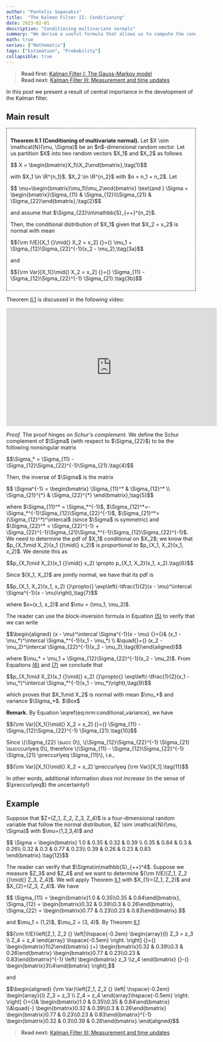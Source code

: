 ```yaml
---
author: "Pantelis Sopasakis"
title:  "The Kalman Filter II: Conditioning"
date: 2023-02-01
description: "Conditioning multivariate normals"
summary: "We derive a useful formula that allows us to compute the conditional expectation of jointly normally distributed data; this result plays a central role in the development of the Kalman filter"
math: true
series: ["Mathematix"]
tags: ["Estimation", "Probability"]
collapsible: true
---
```


> <b>Read first:</b> <a href="../kalman-1">Kalman Filter I: The Gauss-Markov model</a><br>
> <b>Read next:</b> <a href="../kalman-3">Kalman Filter III: Measurement and time updates</a>

<p>In this post we present a result of central importance in the development of the Kalman filter.</p>

## Main result

<div style="border-style:dashed;border-width:1.5px;padding: 10px 10px 10px 10px; margin-bottom: 10px" id="thm:normal_conditioning"> 
 <p><b>Theorem II.1 (Conditioning of multivariate normal).</b> Let $X \sim \mathcal{N}(\mu, \Sigma)$ be an $n$-dimensional random vector. Let us partition $X$ into two random vectors $X_1$ and $X_2$ as follows</p>

<p>$$ X = \begin{bmatrix}X_1\\X_2\end{bmatrix},\tag{1}$$</p>

<p>with $X_1 \in \R^{n_1}$, $X_2 \in \R^{n_2}$ with $n = n_1 + n_2$. Let</p>

<p>$$ \mu=\begin{bmatrix}\mu_1\\\mu_2\end{bmatrix} \text{and } \Sigma = \begin{bmatrix}\Sigma_{11} & \Sigma_{12}\\\Sigma_{21} & \Sigma_{22}\end{bmatrix},\tag{2}$$</p>

<p>and assume that $\Sigma_{22}\in\mathbb{S}_{++}^{n_2}$.</p>

<p>Then, the conditional distribution of $X_1$ given that $X_2 = x_2$ is normal with mean</p>
<p>$${\rm I\!E}[X_1 {}\mid{} X_2 = x_2] {}={} \mu_1 + \Sigma_{12}\Sigma_{22}^{-1}(x_2 - \mu_2),\tag{3a}$$</p>
and
<p>$${\rm Var}[X_1{}\mid{} X_2 = x_2] {}={} \Sigma_{11} - \Sigma_{12}\Sigma_{22}^{-1} \Sigma_{21}.\tag{3b}$$</p>
</div>

<p>Theorem <a href="#thm:normal_conditioning">II.1</a> is discussed in the following video:</p>

<div id="youtube-video-conditioning">
<iframe alt="YouTube video on conditioning" style="margin:auto;display:block;" width="560" height="315" src="https://www.youtube.com/embed/h2sTS8cHkPM?start=456" title="YouTube video player" frameborder="0" allow="accelerometer; autoplay; clipboard-write; encrypted-media; gyroscope; picture-in-picture; web-share" allowfullscreen></iframe>
</div>

<p></p>
<p><em>Proof.</em> The proof hinges on <em>Schur's complement</em>. We define the Schur complement of $\Sigma$ (with respect to $\Sigma_{22}$) to be the following nonsingular matrix</p>
<p>$$\Sigma_* = \Sigma_{11} - \Sigma_{12}\Sigma_{22}^{-1}\Sigma_{21}.\tag{4}$$</p>
<p>Then, the inverse of $\Sigma$ is the matrix</p>
<p id="eq:schur_inverse">$$
  \Sigma^{-1} = \begin{bmatrix}
    \Sigma_{11}^*   & \Sigma_{12}^*
    \\
    \Sigma_{21}^{*} & \Sigma_{22}^{*}
  \end{bmatrix},\tag{5}$$</p>
<p>where $\Sigma_{11}^* = \Sigma_*^{-1}$, $\Sigma_{12}^*=-\Sigma_*^{-1}\Sigma_{12}\Sigma_{22}^{-1}$, $\Sigma_{21}^*=(\Sigma_{12}^*)^\intercal$ (since $\Sigma$ is symmetric) and $\Sigma_{22}^* = \Sigma_{22}^{-1} + \Sigma_{22}^{-1}\Sigma_{21}\Sigma_*^{-1}\Sigma_{12}\Sigma_{22}^{-1}$. We need to determine the pdf of $X_1$ conditional on $X_2$; we know that $p_{X_1\mid X_2}(x_1 {}\mid{} x_2)$ is <em>proportional to</em> $p_{X_1, X_2}(x_1, x_2)$. We denote this as</p>

<p id="eq:px1_cond_x2">$$p_{X_1\mid X_2}(x_1 {}\mid{} x_2) \propto p_{X_1, X_2}(x_1, x_2).\tag{6}$$</p>

<p>Since $(X_1, X_2)$ are jointly normal, we have that its pdf is</p>

<p id="eq:px1x2_proportional">$$p_{X_1, X_2}(x_1, x_2)
  {}\propto{}
  \exp\left(-\tfrac{1}{2}(x - \mu)^\intercal \Sigma^{-1}(x - \mu)\right),\tag{7}$$</p>

<p>where $x=(x_1, x_2)$ and $\mu = (\mu_1, \mu_2)$.</p> 

<p>The reader can use the block-inversion formula in Equation <a href="#eq:schur_inverse">(5)</a> to verify that we can write</p>

<p>$$\begin{aligned}
  (x - \mu)^\intercal \Sigma^{-1}(x - \mu)
  {}={}&
  (x_1 - \mu_*)^\intercal \Sigma_*^{-1}(x_1 - \mu_*)
  \\
  &\quad{}+{}
  (x_2 - \mu_2)^\intercal \Sigma_{22}^{-1}(x_2 - \mu_2),\tag{8}\end{aligned}$$</p>

<p>where $\mu_* = \mu_1 + \Sigma_{12}\Sigma_{22}^{-1}(x_2 - \mu_2)$. From Equations <a href="#eq:px1_cond_x2">(6)</a> and <a href="#eq:px1x2_proportional">(7)</a> we conclude that</p>

<p>$$p_{X_1\mid X_2}(x_1 {}\mid{} x_2)
  {}\propto{}
  \exp\left(-\tfrac{1}{2}(x_1 - \mu_*)^\intercal \Sigma_*^{-1}(x_1 - \mu_*)\right),\tag{9}$$</p>

<p>which proves that $X_1\mid X_2$ is normal with mean $\mu_*$ and variance $\Sigma_*$. $\Box$</p>

<p><b>Remark.</b> By Equation \eqref{eq:nrm:conditional_variance}, we have</p>

<p>$${\rm Var}[X_1{}\mid{} X_2 = x_2] {}={} \Sigma_{11} - \Sigma_{12}\Sigma_{22}^{-1} \Sigma_{21}.\tag{10}$$</p>

<p>Since \(\Sigma_{22} \succ 0\),  \(\Sigma_{12}\Sigma_{22}^{-1} \Sigma_{21} \succcurlyeq 0\),
therefore \(\Sigma_{11} - \Sigma_{12}\Sigma_{22}^{-1} \Sigma_{21} \preccurlyeq \Sigma_{11}\), i.e.,</p>

<p>$${\rm Var}[X_1{}\mid{} X_2 = x_2]  \preccurlyeq  {\rm Var}[X_1].\tag{11}$$</p>

<p>In other words, additional information <em>does not increase</em> (in the sense of $\preccurlyeq$) the uncertainty!}</p>



## Example 

<p>Suppose that $Z=(Z_1, Z_2, Z_3, Z_4)$ is a four-dimensional random variable that follow the normal distribution, $Z \sim \mathcal{N}(\mu, \Sigma)$ with $\mu=(1,2,3,4)$ and</p>

<p>$$
  \Sigma = \begin{bmatrix}
    1.0 & 0.35 & 0.32 & 0.39 \\ 0.35 & 0.84 & 0.3 & 0.26\\ 0.32 & 0.3 & 0.77 & 0.23\\ 0.39 & 0.26 & 0.23 & 0.83
  \end{bmatrix}.\tag{12}$$</p>

<p>The reader can verify that $\Sigma\in\mathbb{S}_{++}^4$. Suppose we measure $Z_3$ and $Z_4$ and we want to determine ${\rm I\!E}[Z_1, Z_2 {}\mid{} Z_3, Z_4]$. We will apply Theorem <a href="#thm:normal_conditioning">II.1</a> with $X_{1}=(Z_1, Z_2)$ and $X_{2}=(Z_3, Z_4)$. We have</p>

<p>$$
  \Sigma_{11} = \begin{bmatrix}1.0 & 0.35\\0.35 & 0.84\end{bmatrix},
  \Sigma_{12} = \begin{bmatrix}0.32 & 0.39\\0.3 & 0.26\end{bmatrix},
  \Sigma_{22} = \begin{bmatrix}0.77 & 0.23\\0.23 & 0.83\end{bmatrix}.$$</p>

<p>and $\mu_1 = (1,2)$, $\mu_2 = (3, 4)$. By Theorem <a href="#thm:normal_conditioning">II.1</a></p>

<p>$${\rm I\!E}\left[Z_1, Z_2 {}
  \left|\hspace{-0.2em}
  \begin{array}{l}
    Z_3 = z_3
    \\
    Z_4 = z_4
  \end{array}
  \hspace{-0.5em}
  \right.
  \right]
  {}={}
  \begin{bmatrix}1\\2\end{bmatrix}
  {+}
  \begin{bmatrix}0.32 & 0.39\\0.3 & 0.26\end{bmatrix}
  \begin{bmatrix}0.77 & 0.23\\0.23 & 0.83\end{bmatrix}^{-1}
  \left(
  \begin{bmatrix}
    z_3 \\z_4
  \end{bmatrix}
  {}-{}
  \begin{bmatrix}3\\4\end{bmatrix}
  \right),$$</p>
<p>and</p>
<p>$$\begin{aligned}
{\rm Var}\left[Z_1, Z_2 {}
  \left|
  \hspace{-0.2em}
  \begin{array}{l}
    Z_3 = z_3
    \\
    Z_4 = z_4
  \end{array}\hspace{-0.5em}
  \right.
  \right]
  {}={}&
  \begin{bmatrix}1.0 & 0.35\\0.35 & 0.84\end{bmatrix}
  \\&\quad{-}
  \begin{bmatrix}0.32 & 0.39\\0.3 & 0.26\end{bmatrix}
  \begin{bmatrix}0.77 & 0.23\\0.23 & 0.83\end{bmatrix}^{-1}
  \begin{bmatrix}0.32 & 0.3\\0.39 & 0.26\end{bmatrix}.\end{aligned}$$</p>

> <b>Read next:</b> <a href="../kalman-3">Kalman Filter III: Measurement and time updates</a>